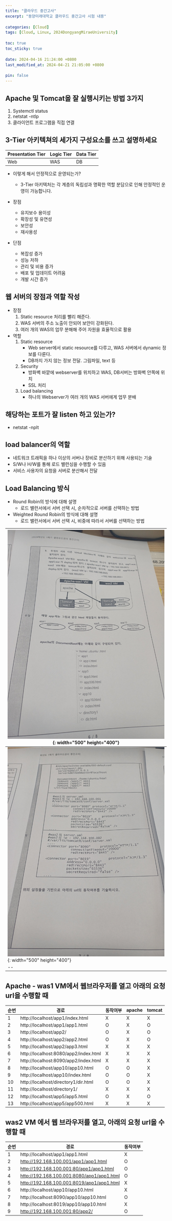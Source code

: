 ```yaml
---
title: "클라우드 중간고사"
excerpt: "동양미래대학교 클라우드 중간고사 시험 내용"

categories: [Cloud]
tags: [Cloud, Linux, 2024DongyangMiraeUniversity]

toc: true
toc_sticky: true

date: 2024-04-16 21:24:00 +0800
last_modified_at: 2024-04-21 21:05:00 +0800

pin: false
---
```


## Apache 및 Tomcat을 잘 실행시키는 방법 3가지
1. Systemctl status
2. netstat -ntlp
3. 클라이언트 프로그램을 직접 연결

## 3-Tier 아키텍쳐의 세가지 구성요소를 쓰고 설명하세요

| Presentation Tier | Logic Tier | Data Tier |
| ----------------- | ---------- | --------- |
| Web               | WAS        | DB        |
    
- 이렇게 해서 안정적으로 운영되는가?
  - 3-Tier 아키텍처는 각 계층의 독립성과 명확한 역할 분담으로 인해 안정적인 운영이 가능합니다.

- 장점
  - 유지보수 용이성
  - 확장성 및 유연성
  - 보안성
  - 재사용성

- 단점
  - 복잡성 증가
  - 성능 저하
  - 관리 및 비용 증가
  - 배포 및 업데이트 어려움
  - 개발 시간 증가

## 웹 서버의 장점과 역할 작성
- 장점
    1. Static resource 처리를 빨리 해준다.
    2. WAS 서버의 주소 노출이 안되어 보안이 강화된다.
    3. 여러 개의 WAS의 업무 분해해 주어 자원을 효율적으로 활용
- 역할
  1. Static resource
      - Web server에서 static resource를 다루고, WAS 서버에서 dynamic 정보를 다룬다.
      - DB까지 가지 않는 정보 전달. 그림파일, text 등
  2. Security
      - 방화벽 바깥에 webserver를 위치하고 WAS, DB서버는 방화벽 안쪽에 위치
      - SSL 처리
  3. Load balancing
      - 하나의 Webserver가 여러 개의 WAS 서버에게 업무 분배

## 해당하는 포트가 잘 listen 하고 있는가?
- netstat -nplt

## load balancer의 역할
- 네트워크 트래픽을 하나 이상의 서버나 장비로 분산하기 위해 사용되는 기술
- S/W나 H/W를 통해 로드 밸런싱을 수행할 수 있음
- 서비스 사용자의 요청을 서버로 분산해서 전달

## Load Balancing 방식
- Round Robin의 방식에 대해 설명
    - 로드 밸런서에서 서버 선택 시, 순차적으로 서버를 선택하는 방법
- Weighted Round Robin의 방식에 대해 설명
    - 로드 밸런서에서 서버 선택 시, 비중에 따라서 서버를 선택하는 방법

| ![클라우드 문제1](../assets/img/kakao/클라우드-중간고사-1.jpg){: width="500" height="400"} |
| ------------------------------------------------------------------------------------------ |
| ![클라우드 문제2](../assets/img/kakao/클라우드-중간고사-2.jpg){: width="500" height="400"} |
| --                                                                                         |

## Apache - was1 VM에서 웹브라우저를 열고 아래의 요청 url을 수행할 때

| 순번 | 경로                                  | 동작여부 | apache | tomcat |
| ---- | ------------------------------------- | -------- | ------ | ------ |
| 1    | http://localhost/app1/index.html      | X        | X      | X      |
| 2    | http://localhost/app1/app1.html       | O        | X      | O      |
| 3    | http://localhost/app2/                | O        | X      | O      |
| 4    | http://localhost/app2/app2.html       | O        | X      | O      |
| 5    | http://localhost/app2/app3.html       | X        | X      | X      |
| 6    | http://localhost:8080/app2/index.html | X        | X      | X      |
| 7    | http://localhost:8090/app2/index.html | X        | X      | X      |
| 8    | http://localhost/app10/app10.html     | O        | O      | X      |
| 9    | http://localhost/app10/index.html     | O        | O      | X      |
| 10   | http://localhost/directory1/dir.html  | O        | O      | X      |
| 11   | http://localhost/directory1/          | X        | X      | X      |
| 12   | http://localhost/app5/app5.html       | O        | X      | O      |
| 13   | http://localhost/app5/app500.html     | X        | X      | X      |

## was2 VM 에서 웹 브라우저를 열고, 아래의 요청 url을 수행할 때

| 순번 | 경로                                       | 동작여부 |
| ---- | ------------------------------------------ | -------- |
| 1    | http://localhost/app1/app1.html            | X        |
| 2    | http://192.168.100.001/app1/app1.html      | O        |
| 3    | http://192.168.100.001:80/app1/app1.html   | O        |
| 4    | http://192.168.100.001:8080/app1/app1.html | O        |
| 5    | http://192.168.100.001:8019/app1/app1.html | X        |
| 6    | http://localhost/app10/app10.html          | X        |
| 7    | http://localhost:8090/app10/app10.html     | O        |
| 8    | http://localhost:8019/app10/app10.html     | X        |
| 9    | http://192.168.100.001:80/app2/            | O        |

